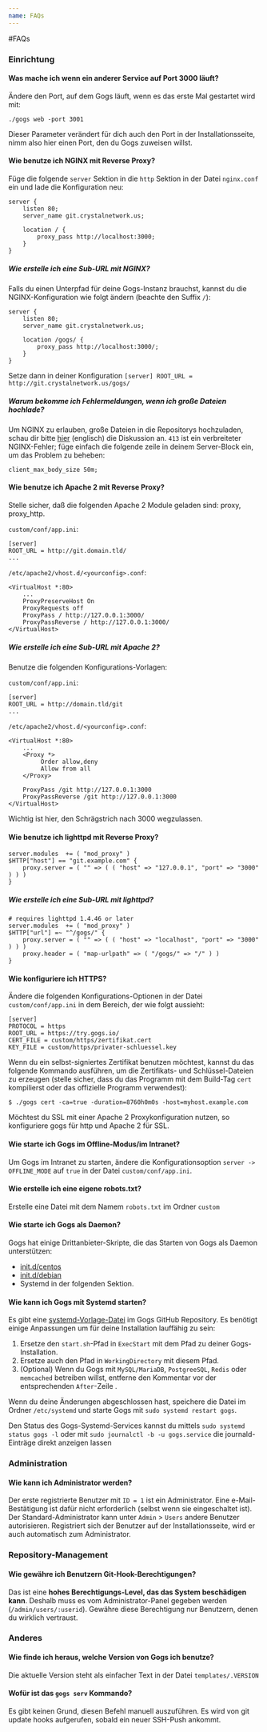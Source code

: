 ```yaml
---
name: FAQs
---
```


#FAQs

### Einrichtung

#### Was mache ich wenn ein anderer Service auf Port 3000 läuft?

Ändere den Port, auf dem Gogs läuft, wenn es das erste Mal gestartet wird mit:

	./gogs web -port 3001

Dieser Parameter verändert für dich auch den Port in der Installationsseite, nimm also hier einen Port, den du Gogs zuweisen willst.

#### Wie benutze ich NGINX mit Reverse Proxy?

Füge die folgende `server` Sektion in die `http` Sektion in der Datei `nginx.conf` ein und lade die Konfiguration neu:

```
server {
    listen 80;
    server_name git.crystalnetwork.us;

    location / {
        proxy_pass http://localhost:3000;
    }
}
```

##### Wie erstelle ich eine Sub-URL mit NGINX?

Falls du einen Unterpfad für deine Gogs-Instanz brauchst, kannst du die NGINX-Konfiguration wie folgt ändern
(beachte den Suffix `/`):


```
server {
    listen 80;
    server_name git.crystalnetwork.us;

    location /gogs/ {
        proxy_pass http://localhost:3000/;
    }
}
```

Setze dann in deiner Konfiguration `[server] ROOT_URL = http://git.crystalnetwork.us/gogs/`

##### Warum bekomme ich Fehlermeldungen, wenn ich große Dateien hochlade?

Um NGINX zu erlauben, große Dateien in die Repositorys hochzuladen, schau dir bitte [hier](http://stackoverflow.com/a/15021750) (englisch) die Diskussion an. `413` ist ein verbreiteter NGINX-Fehler; füge einfach die folgende zeile in deinem Server-Block ein, um das Problem zu beheben:
```
client_max_body_size 50m;
```

#### Wie benutze ich Apache 2 mit Reverse Proxy?

Stelle sicher, daß die folgenden Apache 2 Module geladen sind: proxy, proxy_http.

`custom/conf/app.ini`:
```
[server]
ROOT_URL = http://git.domain.tld/
...
```
`/etc/apache2/vhost.d/<yourconfig>.conf`:
```
<VirtualHost *:80>
    ...
    ProxyPreserveHost On
    ProxyRequests off
    ProxyPass / http://127.0.0.1:3000/
    ProxyPassReverse / http://127.0.0.1:3000/
</VirtualHost>
```

##### Wie erstelle ich eine Sub-URL mit Apache 2?

Benutze die folgenden Konfigurations-Vorlagen:

`custom/conf/app.ini`:
```
[server]
ROOT_URL = http://domain.tld/git
...
```
`/etc/apache2/vhost.d/<yourconfig>.conf`:
```
<VirtualHost *:80>
    ...
    <Proxy *>
         Order allow,deny
         Allow from all
    </Proxy>

    ProxyPass /git http://127.0.0.1:3000
    ProxyPassReverse /git http://127.0.0.1:3000
</VirtualHost>
```

Wichtig ist hier, den Schrägstrich nach 3000 wegzulassen.

#### Wie benutze ich lighttpd mit Reverse Proxy?

```
server.modules  += ( "mod_proxy" )
$HTTP["host"] == "git.example.com" {
    proxy.server = ( "" => ( ( "host" => "127.0.0.1", "port" => "3000" ) ) )
}
```

##### Wie erstelle ich eine Sub-URL mit lighttpd?

```
# requires lighttpd 1.4.46 or later
server.modules  += ( "mod_proxy" )
$HTTP["url"] =~ "^/gogs/" {
    proxy.server = ( "" => ( ( "host" => "localhost", "port" => "3000" ) ) )
    proxy.header = ( "map-urlpath" => ( "/gogs/" => "/" ) )
}
```

#### Wie konfiguriere ich HTTPS?

Ändere die folgenden Konfigurations-Optionen in der Datei `custom/conf/app.ini` in dem Bereich, der wie folgt aussieht:

```
[server]
PROTOCOL = https
ROOT_URL = https://try.gogs.io/
CERT_FILE = custom/https/zertifikat.cert
KEY_FILE = custom/https/privater-schluessel.key
```

Wenn du ein selbst-signiertes Zertifikat benutzen möchtest, kannst du das folgende Kommando ausführen, um die Zertifikats- und Schlüssel-Dateien zu erzeugen (stelle sicher, dass du das Programm mit dem Build-Tag `cert` kompilierst oder das offizielle Programm verwendest):

	$ ./gogs cert -ca=true -duration=8760h0m0s -host=myhost.example.com

Möchtest du SSL mit einer Apache 2 Proxykonfiguration nutzen, so konfiguriere gogs für http und Apache 2 für SSL.

#### Wie starte ich Gogs im Offline-Modus/im Intranet?

Um Gogs im Intranet zu starten, ändere die Konfigurationsoption `server -> OFFLINE_MODE` auf `true` in der Datei `custom/conf/app.ini`.

#### Wie erstelle ich eine eigene robots.txt?

Erstelle eine Datei mit dem Namem `robots.txt` im Ordner `custom`

#### Wie starte ich Gogs als Daemon?

Gogs hat einige Drittanbieter-Skripte, die das Starten von Gogs als Daemon unterstützen:

- [init.d/centos](https://github.com/gogs/gogs/blob/master/scripts/init/centos/gogs)
- [init.d/debian](https://github.com/gogs/gogs/blob/master/scripts/init/debian/gogs)
- Systemd in der folgenden Sektion.

#### Wie kann ich Gogs mit Systemd starten?

Es gibt eine [systemd-Vorlage-Datei](https://github.com/gogs/gogs/blob/master/scripts/systemd/gogs.service) im Gogs GitHub Repository. Es benötigt einige Anpassungen um für deine Installation lauffähig zu sein:

1. Ersetze den `start.sh`-Pfad in `ExecStart` mit dem Pfad zu deiner Gogs-Installation.
2. Ersetze auch den Pfad in `WorkingDirectory` mit diesem Pfad.
3. (Optional) Wenn du Gogs mit `MySQL/MariaDB`, `PostgreeSQL`, `Redis` oder `memcached` betreiben willst, entferne den Kommentar vor der entsprechenden `After`-Zeile .

Wenn du deine Änderungen abgeschlossen hast, speichere die Datei im Ordner `/etc/systemd` und starte Gogs mit `sudo systemd restart gogs`.

Den Status des Gogs-Systemd-Services kannst du mittels `sudo systemd status gogs -l` oder mit `sudo journalctl -b -u gogs.service` die journald-Einträge direkt anzeigen lassen

### Administration

#### Wie kann ich Administrator werden?

Der erste registrierte Benutzer mit `ID = 1` ist ein Administrator. Eine e-Mail-Bestätigung ist dafür nicht erforderlich (selbst wenn sie eingeschaltet ist). Der Standard-Administrator kann unter `Admin` > `Users` andere Benutzer autorisieren. Registriert sich der Benutzer auf der Installationsseite, wird er auch automatisch zum Administrator.

### Repository-Management

#### Wie gewähre ich Benutzern Git-Hook-Berechtigungen?

Das ist eine **hohes Berechtigungs-Level, das das System beschädigen kann**. Deshalb muss es vom Administrator-Panel gegeben werden (`/admin/users/:userid`). Gewähre diese Berechtigung nur Benutzern, denen du wirklich vertraust.

### Anderes

#### Wie finde ich heraus, welche Version von Gogs ich benutze?

Die aktuelle Version steht als einfacher Text in der Datei `templates/.VERSION`

#### Wofür ist das `gogs serv` Kommando?

Es gibt keinen Grund, diesen Befehl manuell auszuführen. Es wird von git update hooks aufgerufen, sobald ein neuer SSH-Push ankommt.
